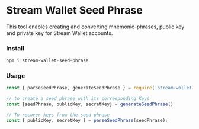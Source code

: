 # Stream Wallet Seed Phrase

This tool enables creating and converting mnemonic-phrases, public key and private key for Stream Wallet accounts.

### Install
```js
npm i stream-wallet-seed-phrase
```

### Usage
```js
const { parseSeedPhrase, generateSeedPhrase } = require('stream-wallet-seed-phrase');

// to create a seed phrase with its corresponding Keys
const {seedPhrase, publicKey, secretKey} = generateSeedPhrase()

// To recover keys from the seed phrase
const { publicKey, secretKey } = parseSeedPhrase(seedPhrase);
```
